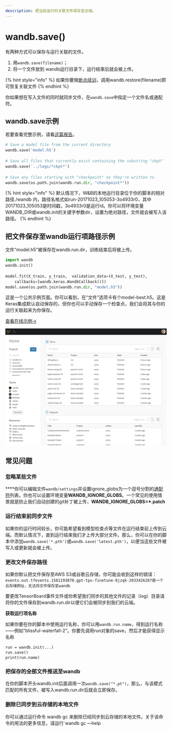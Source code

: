 ```yaml
---
description: 把当前运行的关联文件保存至云端。
---
```


# wandb.save\(\)

有两种方式可以保存与运行关联的文件。

1.  用`wandb.save(filename)`；
2. 将一个文件放到 wandb运行目录下，运行结束后就会被上传。

{% hint style="info" %}
 如果你要做[断点续训](https://docs.wandb.ai/v/zh-hans/library/resuming)，调用wandb.restore\(filename\)即可恢复关联文件
{% endhint %}

你如果想在写入文件的同时就同步文件，在`wandb.save`中指定一个文件名或通配符。

## **wandb.save示例**

 若要查看完整示例，请看[这篇报告](https://wandb.ai/lavanyashukla/save_and_restore/reports/Saving-and-Restoring-Models-with-W&B--Vmlldzo3MDQ3Mw)。

```python
# Save a model file from the current directory
wandb.save('model.h5')

# Save all files that currently exist containing the substring "ckpt"
wandb.save('../logs/*ckpt*')

# Save any files starting with "checkpoint" as they're written to
wandb.save(os.path.join(wandb.run.dir, "checkpoint*"))
```

{% hint style="info" %}
默认情况下，W&B的本地运行目录位于你的脚本的相对路径./wandb 内，路径名格式如run-20171023\_105053-3o4933r0，其中20171023\_105053是时间戳，3o4933r0是运行id。你可以将环境变量WANDB\_DIR或wandb.init的关键字参数dir，设置为绝对路径，文件就会被写入该路径。
{% endhint %}

##  **把文件保存至wandb运行项路径示例**

 文件“model.h5”被保存在wandb.run.dir，训练结束后将被上传。

```python
import wandb
wandb.init()

model.fit(X_train, y_train,  validation_data=(X_test, y_test),
    callbacks=[wandb.keras.WandbCallback()])
model.save(os.path.join(wandb.run.dir, "model.h5"))
```

 这是一个公共示例页面。你可以看到，在“文件”选项卡有个model-best.h5。这是Keras集成默认自动保存的，但你也可以手动保存一个检查点，我们会将其与你的运行关联起来为你保存。

 [查看在线示例→](https://wandb.ai/wandb/neurips-demo/runs/206aacqo/files)​

![](../.gitbook/assets/image%20%2839%29%20%286%29%20%281%29%20%286%29.png)

##  **常见问题**

###  **忽略某些文件**

 ****你可以编辑文件`wandb/settings`并设置ignore\_globs为一个逗号分割的[通配符](https://en.wikipedia.org/wiki/Glob_%28programming%29)列表。你也可以设置环境变量**WANDB\_IGNORE\_GLOBS**。一个常见的使用情景就是防止我们自动创建的git补丁被上传，**WANDB\_IGNORE\_GLOBS=\*.patch**

###   **运行结束前同步文件**

 如果你的运行时间较长，你可能希望看到模型检查点等文件在运行结束前上传到云端。而默认情况下，直到运行结束我们才上传大部分文件。那么，你可以在你的脚本中添加`wandb.save('*.pth')`或`wandb.save('latest.pth')`，以便当这些文件被写入或更新就会被上传。

###  **更改文件保存路径**

如果你默认把文件保存至AWS S3或谷歌云存储，你可能会收到这样的错误：`events.out.tfevents.1581193870.gpt-tpu-finetune-8jzqk-2033426287是一个云存储网址，无法将文件保存至wandb`

要更改TensorBoard事件文件或你希望我们同步的其他文件的记录（log）目录请将你的文件保存到wandb.run.dir以便它们会被同步到我们的云端。

**获取运行项名称**

如果你要在你的脚本中使用运行名称，你可以用`wandb.run.name`，得到运行名称——例如“blissful-waterfall-2”。你要先调用run对象的save，然后才能获得显示名称

```text
run = wandb.init(...)
run.save()
print(run.name)
```

### **把保存的全部文件推送至wandb**

 在你的脚本开头wandb.init后面调用一次`wandb.save("*.pt")`，那么，与该模式匹配的所有文件，被写入wandb.run.dir后就会立即保存。

###  **删除已同步到云存储的本地文件**

 你可以通过运行命令 wandb gc 来删除已经同步到云存储的本地文件。关于该命令的用法的更多信息，请运行\`wandb gc —help

